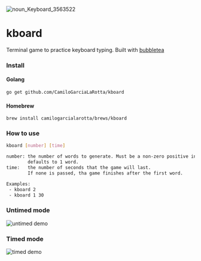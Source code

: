 ![noun_Keyboard_3563522](https://user-images.githubusercontent.com/17187770/97167613-7d81fb80-175d-11eb-9f0c-2c335d666d85.png)


# kboard
Terminal game to practice keyboard typing. Built with [bubbletea](https://github.com/charmbracelet/bubbletea)

### Install

#### Golang

```bash
go get github.com/CamiloGarciaLaRotta/kboard
```

#### Homebrew

```
brew install camilogarcialarotta/brews/kboard
```

### How to use

```bash
kboard [number] [time]

number: the number of words to generate. Must be a non-zero positive integer.
        defaults to 1 word.
time:   the number of seconds that the game will last.
        If none is passed, tha game finishes after the first word.

Examples:
 - kboard 2
 - kboard 1 30
 ```

### Untimed mode
![untimed demo](https://user-images.githubusercontent.com/17187770/97325058-f611b680-1848-11eb-8b3b-d80660a8ded4.gif)

### Timed mode
![timed demo](https://user-images.githubusercontent.com/17187770/97336421-5e669500-1855-11eb-8d4c-1683a771c0e6.gif)

